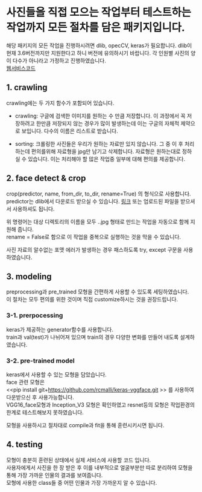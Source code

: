 # 사진들을 직접 모으는 작업부터 테스트하는 작업까지 모든 절차를 담은 패키지입니다.
해당 패키지의 모든 작업을 진행하시려면 dlib, opecCV, keras가 필요합니다.
dlib이 현재 3.6버전까지만 지원한다고 하니 버전에 유의하시기 바랍니다. 
각 인원별 사진의 양이 다수가 아니라고 가정하고 진행하였습니다.  
[웹서비스코드](https://github.com/jngmk/keras_image)
## 1. crawling 

crawling에는 두 가지 함수가 포함되어 있습니다.

- crawling: 구글에 검색한 이미지를 원하는 수 만큼 저장합니다.
            이 과정에서 꼭 저장하려고 한만큼 저장되지 않는 경우가 많이 발생하는데 이는 구글의 자체적 제약으로 보입니다.
            다수의 이름은 리스트로 받습니다.
            
- sorting: 크롤링한 사진들은 우리가 원하는 자료만 있지 않습니다. 그 중 이 후 처리하는데 편의를위해 자료형을 jpg만 남기고 삭제합니다.
           자료형은 원하는대로 정하실 수 있습니다.
           이는 처리해야 할 많은 작업중 일부에 대해 편의를 제공합니다.

## 2. face detect & crop

crop(predictor, name, from_dir, to_dir, rename=True) 의 형식으로 사용합니다.  
predictor는 dlib에서 다운로드 받으실 수 있습니다. [링크](https://github.com/davisking/dlib-models) 
또는 업로드된 파일을 받으셔서 사용하셔도 됩니다.

위 명령어는 대상 디렉토리의 이름을 모두 <name>.<index>.jpg 형태로 만드는 작업을 자동으로 함께 지원해 줍니다.  
rename = False로 함으로 이 작업을 중복으로 실행하는 것을 막을 수 있습니다.  

사진 자료의 알수없는 포맷 에러가 발생하는 경우 패스하도록 try, except 구문을 사용하였습니다.  

## 3. modeling

preprocessing과 pre_trained 모형을 간편하게 사용할 수 있도록 세팅하였습니다.  
이 절차는 모두 편의를 위한 것이며 직접 customize하시는 것을 권장드립니다.  

### 3-1. prerpocessing
keras가 제공하는 generator함수를 사용합니다.  
train과 val(test)가 나뉘어져 있으며 train의 경우 다양한 변화를 만들어 내도록 설계하였습니다.  

### 3-2. pre-trained model
keras에서 사용할 수 있는 모형을 담았습니다.  
face 관련 모형은   
<<pip install git+https://github.com/rcmalli/keras-vggface.git >>
를 사용하여 다운받으신 후 사용가능합니다.  
VGG16_face모형과 Inception_V3 모형은 확인하였고 resnet등의 모형은 작업환경의 한계로 테스트해보지 못하였습니다.  

모형을 사용하시고 절차대로 compile과 fit을 통해 훈련시키시면 됩니다.  

## 4. testing
모형이 충분히 훈련된 상태에서 실제 서비스에 사용할 코드 입니다.  
사용자에게서 사진을 한 장 받은 후 이를 내부적으로 얼굴부분만 따로 분리하여 모형을 통해 가장 가까운 인물의 결과를 보여줍니다.  
모형에 사용한 class들 중 어떤 인물과 가장 가까운지 알 수 있습니다. 

